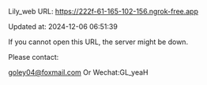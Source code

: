 Lily_web URL: https://222f-61-165-102-156.ngrok-free.app

Updated at: 2024-12-06 06:51:39

If you cannot open this URL, the server might be down.

Please contact: 

goley04@foxmail.com Or Wechat:GL_yeaH